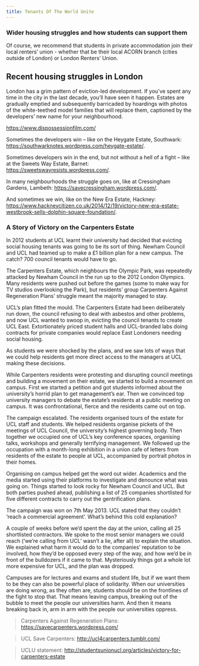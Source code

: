 ```yaml
---
title: Tenants Of The World Unite
---
```


### Wider housing struggles and how students can support them

Of course, we recommend that students in private accommodation join their local renters’ union - whether that be their local ACORN branch (cities outside of London) or London Renters’ Union.

## Recent housing struggles in London

London has a grim pattern of eviction-led development. If you’ve spent any time in the city in the last decade, you’ll have seen it happen. Estates are gradually emptied and subsequently barricaded by hoardings with photos of the white-teethed model families that will replace them, captioned by the developers’ new name for your neighbourhood.

https://www.dispossessionfilm.com/

Sometimes the developers win – like on the Heygate Estate, Southwark: https://southwarknotes.wordpress.com/heygate-estate/.

Sometimes developers win in the end, but not without a hell of a fight – like at the Sweets Way Estate, Barnet: https://sweetswayresists.wordpress.com/.

In many neighbourhoods the struggle goes on, like at Cressingham Gardens, Lambeth: https://savecressingham.wordpress.com/.

And sometimes we win, like on the New Era Estate, Hackney: https://www.hackneycitizen.co.uk/2014/12/19/victory-new-era-estate-westbrook-sells-dolphin-square-foundation/.

### A Story of Victory on the Carpenters Estate

In 2012 students at UCL learnt their university had decided that evicting social housing tenants was going to be its sort of thing. Newham Council and UCL had teamed up to make a £1 billion plan for a new campus. The catch? 700 council tenants would have to go.

The Carpenters Estate, which neighbours the Olympic Park, was repeatedly attacked by Newham Council in the run up to the 2012 London Olympics. Many residents were pushed out before the games (some to make way for TV studios overlooking the Park), but residents’ group Carpenters Against Regeneration Plans’ struggle meant the majority managed to stay.

UCL’s plan fitted the mould. The Carpenters Estate had been deliberately run down, the council refusing to deal with asbestos and other problems, and now UCL wanted to swoop in, evicting the council tenants to create UCL East. Extortionately priced student halls and UCL-branded labs doing contracts for private companies would replace East Londoners needing social housing.

As students we were shocked by the plans, and we saw lots of ways that we could help residents get more direct access to the managers at UCL making these decisions.

While Carpenters residents were protesting and disrupting council meetings and building a movement on their estate, we started to build a movement on campus. First we started a petition and got students informed about the university’s horrid plan to get management’s ear. Then we convinced top university managers to debate the estate’s residents at a public meeting on campus. It was confrontational, fierce and the residents came out on top.

The campaign escalated. The residents organised tours of the estate for UCL staff and students. We helped residents organise pickets of the meetings of UCL Council, the university’s highest governing body. Then together we occupied one of UCL’s key conference spaces, organising talks, workshops and generally terrifying management. We followed up the occupation with a month-long exhibition in a union cafe of letters from residents of the estate to people at UCL, accompanied by portrait photos in their homes.

Organising on campus helped get the word out wider. Academics and the media started using their platforms to investigate and denounce what was going on. Things started to look rocky for Newham Council and UCL. But both parties pushed ahead, publishing a list of 25 companies shortlisted for five different contracts to carry out the gentrification plans.

The campaign was won on 7th May 2013. UCL stated that they couldn’t ‘reach a commercial agreement’. What’s behind this cold explanation?

A couple of weeks before we’d spent the day at the union, calling all 25 shortlisted contractors. We spoke to the most senior managers we could reach (‘we’re calling from UCL’ wasn’t a lie, after all) to explain the situation. We explained what harm it would do to the companies’ reputation to be involved, how they’d be opposed every step of the way, and how we’d be in front of the bulldozers if it came to that. Mysteriously things got a whole lot more expensive for UCL, and the plan was dropped.

Campuses are for lectures and exams and student life, but if we want them to be they can also be powerful place of solidarity. When our universities are doing wrong, as they often are, students should be on the frontlines of the fight to stop that. That means leaving campus, breaking out of the bubble to meet the people our universities harm. And then it means breaking back in, arm in arm with the people our universities oppress.

> Carpenters Against Regeneration Plans: https://savecarpenters.wordpress.com/

> UCL Save Carpenters: http://ucl4carpenters.tumblr.com/

> UCLU statement: http://studentsunionucl.org/articles/victory-for-carpenters-estate
